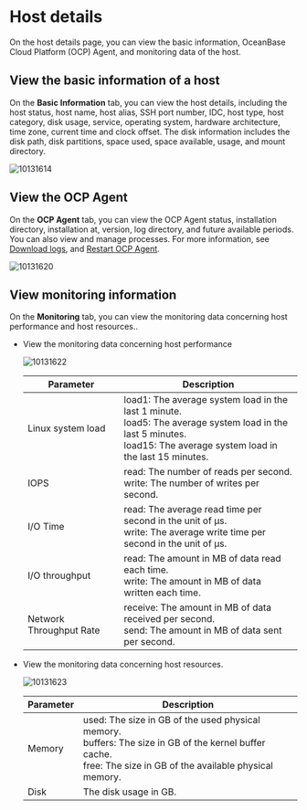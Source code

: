 # Host details

On the host details page, you can view the basic information, OceanBase Cloud Platform (OCP) Agent, and monitoring data of the host.

## View the basic information of a host

On the **Basic Information** tab, you can view the host details, including the host status, host name, host alias, SSH port number, IDC, host type, host category, disk usage, service, operating system, hardware architecture, time zone, current time and clock offset. The disk information includes the disk path, disk partitions, space used, space available, usage, and mount directory.

![10131614](https://obbusiness-private.oss-cn-shanghai.aliyuncs.com/doc/img/ocp/%E4%B8%BB%E6%9C%BA%E8%AF%A6%E6%83%852.png)

## View the OCP Agent

On the **OCP Agent** tab, you can view the OCP Agent status, installation directory, installation at, version, log directory, and future available periods. You can also view and manage processes. For more information, see [Download logs](../../4.cluster-features/2.basic-operations/10.download-log.md), and [Restart OCP Agent](../../6.host-features/4.restart-the-ocp-agent.md).

![10131620](https://obbusiness-private.oss-cn-shanghai.aliyuncs.com/doc/img/ocp/agent2.png)

## View monitoring information

On the **Monitoring** tab, you can view the monitoring data concerning host performance and host resources..

* View the monitoring data concerning host performance

  ![10131622](https://help-static-aliyun-doc.aliyuncs.com/assets/img/en-US/3814306461/p338366.png)
  
  |        Parameter        |                                                                                            Description                                                                                             |
  |-------------------------|----------------------------------------------------------------------------------------------------------------------------------------------------------------------------------------------------|
  | Linux system load       | load1: The average system load in the last 1 minute. </br>load5: The average system load in the last 5 minutes.</br> load15: The average system load in the last 15 minutes. |
  | IOPS                    | read: The number of reads per second. </br> write: The number of writes per second.                                                                                                     |
  | I/O Time                | read: The average read time per second in the unit of µs. </br> write: The average write time per second in the unit of µs.                                                             |
  | I/O throughput          | read: The amount in MB of data read each time. </br> write: The amount in MB of data written each time.                                                                                 |
  | Network Throughput Rate | receive: The amount in MB of data received per second.  </br>send: The amount in MB of data sent per second.                                                                            |

* View the monitoring data concerning host resources.

  ![10131623](https://help-static-aliyun-doc.aliyuncs.com/assets/img/en-US/4814306461/p338367.png)
  
  | Parameter |                                                                                          Description                                                                                           |
  |-----------|------------------------------------------------------------------------------------------------------------------------------------------------------------------------------------------------|
  | Memory    | used: The size in GB of the used physical memory.  </br>buffers: The size in GB of the kernel buffer cache.  </br>free: The size in GB of the available physical memory. |
  | Disk      | The disk usage in GB.                                                                                                                                                                          |
